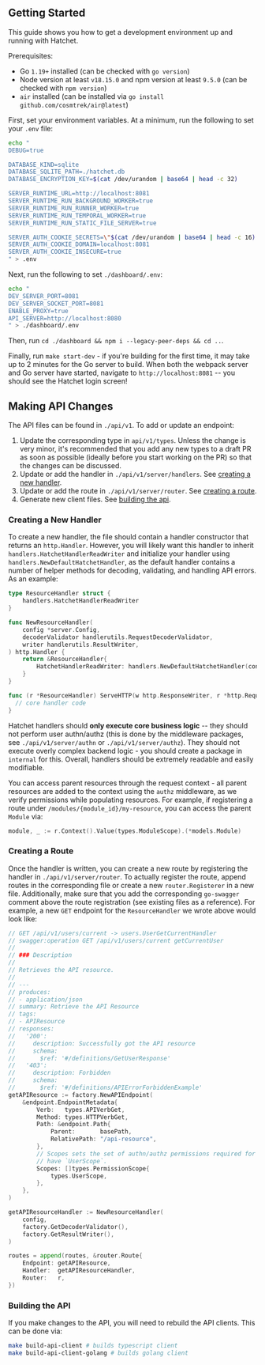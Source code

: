 ## Getting Started

This guide shows you how to get a development environment up and running with Hatchet.

Prerequisites:

- Go `1.19+` installed (can be checked with `go version`)
- Node version at least `v18.15.0` and npm version at least `9.5.0` (can be checked with `npm version`)
- `air` installed (can be installed via `go install github.com/cosmtrek/air@latest`)

First, set your environment variables. At a minimum, run the following to set your `.env` file:

```sh
echo "
DEBUG=true

DATABASE_KIND=sqlite
DATABASE_SQLITE_PATH=./hatchet.db
DATABASE_ENCRYPTION_KEY=$(cat /dev/urandom | base64 | head -c 32)

SERVER_RUNTIME_URL=http://localhost:8081
SERVER_RUNTIME_RUN_BACKGROUND_WORKER=true
SERVER_RUNTIME_RUN_RUNNER_WORKER=true
SERVER_RUNTIME_RUN_TEMPORAL_WORKER=true
SERVER_RUNTIME_RUN_STATIC_FILE_SERVER=true

SERVER_AUTH_COOKIE_SECRETS=\"$(cat /dev/urandom | base64 | head -c 16) $(cat /dev/urandom | base64 | head -c 16)\"
SERVER_AUTH_COOKIE_DOMAIN=localhost:8081
SERVER_AUTH_COOKIE_INSECURE=true
" > .env
```

Next, run the following to set `./dashboard/.env`:

```sh
echo "
DEV_SERVER_PORT=8081
DEV_SERVER_SOCKET_PORT=8081
ENABLE_PROXY=true
API_SERVER=http://localhost:8080
" > ./dashboard/.env
```

Then, run `cd ./dashboard && npm i --legacy-peer-deps && cd ..`.

Finally, run `make start-dev` - if you're building for the first time, it may take up to 2 minutes for the Go server to build. When both the webpack server and Go server have started, navigate to `http://localhost:8081` -- you should see the Hatchet login screen!

## Making API Changes

The API files can be found in `./api/v1`. To add or update an endpoint:

1. Update the corresponding type in `api/v1/types`. Unless the change is very minor, it's recommended that you add any new types to a draft PR as soon as possible (ideally before you start working on the PR) so that the changes can be discussed.
2. Update or add the handler in `./api/v1/server/handlers`. See [creating a new handler](#creating-a-new-handler).
3. Update or add the route in `./api/v1/server/router`. See [creating a route](#creating-a-route).
4. Generate new client files. See [building the api](#building-the-api).

### Creating a New Handler

To create a new handler, the file should contain a handler constructor that returns an `http.Handler`. However, you will likely want this handler to inherit `handlers.HatchetHandlerReadWriter` and initialize your handler using `handlers.NewDefaultHatchetHandler`, as the default handler contains a number of helper methods for decoding, validating, and handling API errors. As an example:

```go
type ResourceHandler struct {
	handlers.HatchetHandlerReadWriter
}

func NewResourceHandler(
	config *server.Config,
	decoderValidator handlerutils.RequestDecoderValidator,
	writer handlerutils.ResultWriter,
) http.Handler {
	return &ResourceHandler{
		HatchetHandlerReadWriter: handlers.NewDefaultHatchetHandler(config, decoderValidator, writer),
	}
}

func (r *ResourceHandler) ServeHTTP(w http.ResponseWriter, r *http.Request) {
  // core handler code
}
```

Hatchet handlers should **only execute core business logic** -- they should not perform user authn/authz (this is done by the middleware packages, see `./api/v1/server/authn` or `./api/v1/server/authz`). They should not execute overly complex backend logic - you should create a package in `internal` for this. Overall, handlers should be extremely readable and easily modifiable.

You can access parent resources through the request context - all parent resources are added to the context using the `authz` middleware, as we verify permissions while populating resources. For example, if registering a route under `/modules/{module_id}/my-resource`, you can access the parent `Module` via:

```go
module, _ := r.Context().Value(types.ModuleScope).(*models.Module)
```

### Creating a Route

Once the handler is written, you can create a new route by registering the handler in `./api/v1/server/router`. To actually register the route, append routes in the corresponding file or create a new `router.Registerer` in a new file. Additionally, make sure that you add the corresponding `go-swagger` comment above the route registration (see existing files as a reference). For example, a new `GET` endpoint for the `ResourceHandler` we wrote above would look like:

```go
// GET /api/v1/users/current -> users.UserGetCurrentHandler
// swagger:operation GET /api/v1/users/current getCurrentUser
//
// ### Description
//
// Retrieves the API resource.
//
// ---
// produces:
// - application/json
// summary: Retrieve the API Resource
// tags:
// - APIResource
// responses:
//   '200':
//     description: Successfully got the API resource
//     schema:
//       $ref: '#/definitions/GetUserResponse'
//   '403':
//     description: Forbidden
//     schema:
//       $ref: '#/definitions/APIErrorForbiddenExample'
getAPIResource := factory.NewAPIEndpoint(
    &endpoint.EndpointMetadata{
        Verb:   types.APIVerbGet,
        Method: types.HTTPVerbGet,
        Path: &endpoint.Path{
            Parent:       basePath,
            RelativePath: "/api-resource",
		},
        // Scopes sets the set of authn/authz permissions required for this endpoint. Most routes should
        // have `UserScope`.
		Scopes: []types.PermissionScope{
			types.UserScope,
		},
	},
)

getAPIResourceHandler := NewResourceHandler(
    config,
    factory.GetDecoderValidator(),
    factory.GetResultWriter(),
)

routes = append(routes, &router.Route{
    Endpoint: getAPIResource,
    Handler:  getAPIResourceHandler,
    Router:   r,
})
```

### Building the API

If you make changes to the API, you will need to rebuild the API clients. This can be done via:

```sh
make build-api-client # builds typescript client
make build-api-client-golang # builds golang client
```
